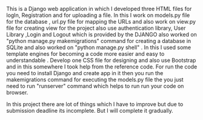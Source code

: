 This is a Django web application in which I developed three HTML files for logIn, Registration and for uploading a file. In this I work on models.py file for the database , url.py file for mapping the URLs and also work on view.py file for creating view for the project also use authentication library, User Library ,Login and Logout  which is provided by the DJANGO also worked on "python manage.py makemigrations" command for creating a database in SQLite and also worked on  "python manage.py shell" . In this I used some template engines for becoming a code more easier and easy to understandable . Develop one CSS file for designing and also use Bootstrap and in this somewhere I took help from the  reference code. For run the code you need to install Django and create app in it then you run the makemigrations command for executing the models.py file the you just need to run "runserver" command which helps to run run your code on browser.  

In this project there are lot of things which I have to improve but due to submission deadline its incomplete. But I will complete it gradually.
